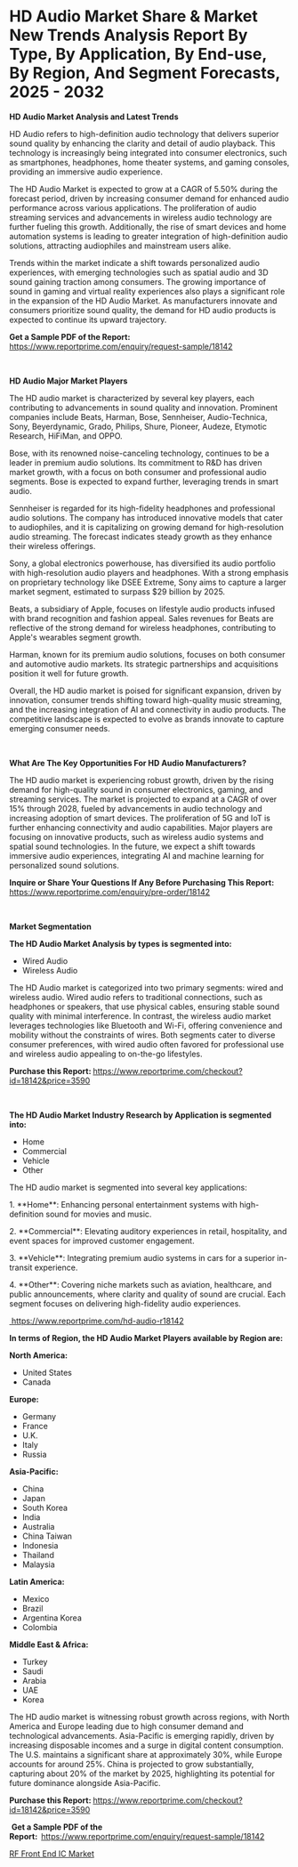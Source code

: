 <p><h1>HD Audio Market Share & Market New Trends Analysis Report By Type, By Application, By End-use, By Region, And Segment Forecasts, 2025 - 2032</h1></p><p><strong>HD Audio Market Analysis and Latest Trends</strong></p>
<p><p>HD Audio refers to high-definition audio technology that delivers superior sound quality by enhancing the clarity and detail of audio playback. This technology is increasingly being integrated into consumer electronics, such as smartphones, headphones, home theater systems, and gaming consoles, providing an immersive audio experience.</p><p>The HD Audio Market is expected to grow at a CAGR of 5.50% during the forecast period, driven by increasing consumer demand for enhanced audio performance across various applications. The proliferation of audio streaming services and advancements in wireless audio technology are further fueling this growth. Additionally, the rise of smart devices and home automation systems is leading to greater integration of high-definition audio solutions, attracting audiophiles and mainstream users alike.</p><p>Trends within the market indicate a shift towards personalized audio experiences, with emerging technologies such as spatial audio and 3D sound gaining traction among consumers. The growing importance of sound in gaming and virtual reality experiences also plays a significant role in the expansion of the HD Audio Market. As manufacturers innovate and consumers prioritize sound quality, the demand for HD audio products is expected to continue its upward trajectory.</p></p>
<p><strong>Get a Sample PDF of the Report:&nbsp;</strong> <a href="https://www.reportprime.com/enquiry/request-sample/18142?utm_campaign=2218&utm_medium=2&utm_source=Github&utm_content=ia&utm_term=18032025&utm_id=hd-audio">https://www.reportprime.com/enquiry/request-sample/18142</a></p>
<p>&nbsp;</p>
<p><strong>HD Audio Major Market Players</strong></p>
<p><p>The HD audio market is characterized by several key players, each contributing to advancements in sound quality and innovation. Prominent companies include Beats, Harman, Bose, Sennheiser, Audio-Technica, Sony, Beyerdynamic, Grado, Philips, Shure, Pioneer, Audeze, Etymotic Research, HiFiMan, and OPPO.</p><p>Bose, with its renowned noise-canceling technology, continues to be a leader in premium audio solutions. Its commitment to R&D has driven market growth, with a focus on both consumer and professional audio segments. Bose is expected to expand further, leveraging trends in smart audio.</p><p>Sennheiser is regarded for its high-fidelity headphones and professional audio solutions. The company has introduced innovative models that cater to audiophiles, and it is capitalizing on growing demand for high-resolution audio streaming. The forecast indicates steady growth as they enhance their wireless offerings.</p><p>Sony, a global electronics powerhouse, has diversified its audio portfolio with high-resolution audio players and headphones. With a strong emphasis on proprietary technology like DSEE Extreme, Sony aims to capture a larger market segment, estimated to surpass $29 billion by 2025.</p><p>Beats, a subsidiary of Apple, focuses on lifestyle audio products infused with brand recognition and fashion appeal. Sales revenues for Beats are reflective of the strong demand for wireless headphones, contributing to Apple's wearables segment growth.</p><p>Harman, known for its premium audio solutions, focuses on both consumer and automotive audio markets. Its strategic partnerships and acquisitions position it well for future growth.</p><p>Overall, the HD audio market is poised for significant expansion, driven by innovation, consumer trends shifting toward high-quality music streaming, and the increasing integration of AI and connectivity in audio products. The competitive landscape is expected to evolve as brands innovate to capture emerging consumer needs.</p></p>
<p>&nbsp;</p>
<p><strong>What Are The Key Opportunities For HD Audio Manufacturers?</strong></p>
<p><p>The HD audio market is experiencing robust growth, driven by the rising demand for high-quality sound in consumer electronics, gaming, and streaming services. The market is projected to expand at a CAGR of over 15% through 2028, fueled by advancements in audio technology and increasing adoption of smart devices. The proliferation of 5G and IoT is further enhancing connectivity and audio capabilities. Major players are focusing on innovative products, such as wireless audio systems and spatial sound technologies. In the future, we expect a shift towards immersive audio experiences, integrating AI and machine learning for personalized sound solutions.</p></p>
<p><strong>Inquire or Share Your Questions If Any Before Purchasing This Report:</strong> <a href="https://www.reportprime.com/enquiry/pre-order/18142?utm_campaign=2218&utm_medium=2&utm_source=Github&utm_content=ia&utm_term=18032025&utm_id=hd-audio">https://www.reportprime.com/enquiry/pre-order/18142</a></p>
<p>&nbsp;</p>
<p><strong>Market Segmentation</strong></p>
<p><strong>The HD Audio Market Analysis by types is segmented into:</strong></p>
<p><ul><li>Wired Audio</li><li>Wireless Audio</li></ul></p>
<p><p>The HD Audio market is categorized into two primary segments: wired and wireless audio. Wired audio refers to traditional connections, such as headphones or speakers, that use physical cables, ensuring stable sound quality with minimal interference. In contrast, the wireless audio market leverages technologies like Bluetooth and Wi-Fi, offering convenience and mobility without the constraints of wires. Both segments cater to diverse consumer preferences, with wired audio often favored for professional use and wireless audio appealing to on-the-go lifestyles.</p></p>
<p><strong>Purchase this Report:&nbsp;</strong><a href="https://www.reportprime.com/checkout?id=18142&price=3590&utm_campaign=2218&utm_medium=2&utm_source=Github&utm_content=ia&utm_term=18032025&utm_id=hd-audio">https://www.reportprime.com/checkout?id=18142&price=3590</a></p>
<p>&nbsp;</p>
<p><strong>The HD Audio Market Industry Research by Application is segmented into:</strong></p>
<p><ul><li>Home</li><li>Commercial</li><li>Vehicle</li><li>Other</li></ul></p>
<p><p>The HD audio market is segmented into several key applications: </p><p>1. **Home**: Enhancing personal entertainment systems with high-definition sound for movies and music.</p><p>2. **Commercial**: Elevating auditory experiences in retail, hospitality, and event spaces for improved customer engagement. </p><p>3. **Vehicle**: Integrating premium audio systems in cars for a superior in-transit experience. </p><p>4. **Other**: Covering niche markets such as aviation, healthcare, and public announcements, where clarity and quality of sound are crucial. Each segment focuses on delivering high-fidelity audio experiences.</p></p>
<p><a href="https://www.reportprime.com/hd-audio-r18142?utm_campaign=2218&utm_medium=2&utm_source=Github&utm_content=ia&utm_term=18032025&utm_id=hd-audio">&nbsp;https://www.reportprime.com/hd-audio-r18142</a></p>
<p><strong>In terms of Region, the HD Audio Market Players available by Region are:</strong></p>
<p>
    <p> <strong> North America: </strong>
        <ul>
            <li>United States</li>
            <li>Canada</li>
        </ul>
        </p> 
    <p> <strong> Europe: </strong>
        <ul>
            <li>Germany</li>
            <li>France</li>
            <li>U.K.</li>
            <li>Italy</li>
            <li>Russia</li>
        </ul>
        </p> 
    <p> <strong> Asia-Pacific: </strong>
        <ul>
            <li>China</li>
            <li>Japan</li>
            <li>South Korea</li>
            <li>India</li>
            <li>Australia</li>
            <li>China Taiwan</li>
            <li>Indonesia</li>
            <li>Thailand</li>
            <li>Malaysia</li>
        </ul>
        </p> 
    <p> <strong> Latin America: </strong>
        <ul>
            <li>Mexico</li>
            <li>Brazil</li>
            <li>Argentina Korea</li>
            <li>Colombia</li>
        </ul>
        </p> 
    <p> <strong> Middle East & Africa: </strong>
        <ul>
            <li>Turkey</li>
            <li>Saudi</li>
            <li>Arabia</li>
            <li>UAE</li>
            <li>Korea</li>
        </ul>
    </p>
    </p>
<p><p>The HD audio market is witnessing robust growth across regions, with North America and Europe leading due to high consumer demand and technological advancements. Asia-Pacific is emerging rapidly, driven by increasing disposable incomes and a surge in digital content consumption. The U.S. maintains a significant share at approximately 30%, while Europe accounts for around 25%. China is projected to grow substantially, capturing about 20% of the market by 2025, highlighting its potential for future dominance alongside Asia-Pacific.</p></p>
<p><strong>Purchase this Report: </strong><a href="https://www.reportprime.com/checkout?id=18142&price=3590&utm_campaign=2218&utm_medium=2&utm_source=Github&utm_content=ia&utm_term=18032025&utm_id=hd-audio">https://www.reportprime.com/checkout?id=18142&price=3590</a></p>
<p>&nbsp;<strong>Get a Sample PDF of the Report:&nbsp;&nbsp;</strong><a href="https://www.reportprime.com/enquiry/request-sample/18142?utm_campaign=2218&utm_medium=2&utm_source=Github&utm_content=ia&utm_term=18032025&utm_id=hd-audio">https://www.reportprime.com/enquiry/request-sample/18142</a></p>
<p><strong></strong></p>
<p><p><a href="https://github.com/ChiragRP21/Market-Research-Report-List-7/blob/main/rf-front-end-ic-market.md?utm_campaign=2218&utm_medium=2&utm_source=Github&utm_content=ia&utm_term=18032025&utm_id=hd-audio">RF Front End IC Market</a></p></p>
